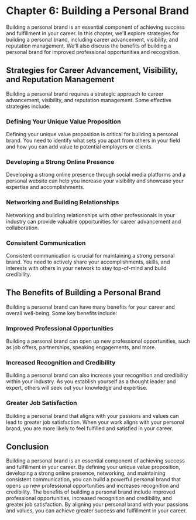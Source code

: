 Chapter 6: Building a Personal Brand
====================================

Building a personal brand is an essential component of achieving success and fulfillment in your career. In this chapter, we'll explore strategies for building a personal brand, including career advancement, visibility, and reputation management. We'll also discuss the benefits of building a personal brand for improved professional opportunities and recognition.

Strategies for Career Advancement, Visibility, and Reputation Management
------------------------------------------------------------------------

Building a personal brand requires a strategic approach to career advancement, visibility, and reputation management. Some effective strategies include:

### Defining Your Unique Value Proposition

Defining your unique value proposition is critical for building a personal brand. You need to identify what sets you apart from others in your field and how you can add value to potential employers or clients.

### Developing a Strong Online Presence

Developing a strong online presence through social media platforms and a personal website can help you increase your visibility and showcase your expertise and accomplishments.

### Networking and Building Relationships

Networking and building relationships with other professionals in your industry can provide valuable opportunities for career advancement and collaboration.

### Consistent Communication

Consistent communication is crucial for maintaining a strong personal brand. You need to actively share your accomplishments, skills, and interests with others in your network to stay top-of-mind and build credibility.

The Benefits of Building a Personal Brand
-----------------------------------------

Building a personal brand can have many benefits for your career and overall well-being. Some key benefits include:

### Improved Professional Opportunities

Building a personal brand can open up new professional opportunities, such as job offers, partnerships, speaking engagements, and more.

### Increased Recognition and Credibility

Building a personal brand can also increase your recognition and credibility within your industry. As you establish yourself as a thought leader and expert, others will seek out your knowledge and expertise.

### Greater Job Satisfaction

Building a personal brand that aligns with your passions and values can lead to greater job satisfaction. When your work aligns with your personal brand, you are more likely to feel fulfilled and satisfied in your career.

Conclusion
----------

Building a personal brand is an essential component of achieving success and fulfillment in your career. By defining your unique value proposition, developing a strong online presence, networking, and maintaining consistent communication, you can build a powerful personal brand that opens up new professional opportunities and increases recognition and credibility. The benefits of building a personal brand include improved professional opportunities, increased recognition and credibility, and greater job satisfaction. By aligning your personal brand with your passions and values, you can achieve greater success and fulfillment in your career.
